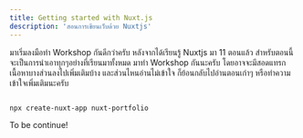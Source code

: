 ```yaml
---
title: Getting started with Nuxt.js
description: 'สอนการเขียนเว็บด้วย Nuxtjs'
---
```


มาเริ่มลงมือทำ Workshop กันดีกว่าครับ หลังจากได้เรียนรู้ Nuxtjs มา 11 ตอนแล้ว สำหรับตอนนี้จะเป็นการนำเอาทุกๆอย่างที่เรียนมาทั้งหมด มาทำ Workshop กันนะครับ โดยอาจจะมีสอดแทรกเนื้อหาบางส่วนลงไปเพิ่มเติมบ้าง และส่วนไหนอ่านไม่เข้าใจ ก็ย้อนกลับไปอ่านตอนเก่าๆ หรือทำความเข้าใจเพิ่มเติมนะครับ

```bash

npx create-nuxt-app nuxt-portfolio
```

To be continue!
